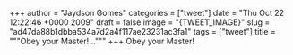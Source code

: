 
+++
author = "Jaydson Gomes"
categories = ["tweet"]
date = "Thu Oct 22 12:22:46 +0000 2009"
draft = false
image = "{TWEET_IMAGE}"
slug = "ad47da88b1dbba534a7d2a4f117ae23231ac3fa1"
tags = ["tweet"]
title = """Obey your Master!..."""
+++
Obey your Master!
